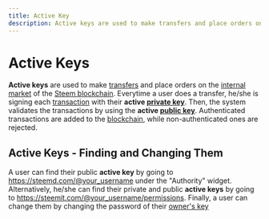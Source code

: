 ```yaml
---
title: Active Key
description: Active keys are used to make transfers and place orders on the internal market of the Steem blockchain.  Everytime a user does a transfer, he/she is signing each transaction with their active private key.
---
```

# Active Keys

**Active keys** are used to make [transfers](/glossary/transfer.md) and place orders on the [internal market](/glossary/internal-market) of the [Steem blockchain](/glossary/steem-blockchain.md).  Everytime a user does a transfer, he/she is signing each [transaction](/glossary/transaction.md) with their **active [private key](/glossary/private-key.md)**. Then, the system validates the transactions by using the **active [public key](/glossary/public-key.md)**. Authenticated transactions are added to the [blockchain](/glossary/blockchain.md), while non-authenticated ones are rejected.

## Active Keys - Finding and Changing Them

A user can find their public **active key** by going to https://steemd.com/@your_username under the "Authority" widget. Alternatively, he/she can find their private and public **active keys** by going to https://steemit.com/@your_username/permissions. Finally, a user can change them by changing the password of their [owner's key](/glossary/owner-key.md)